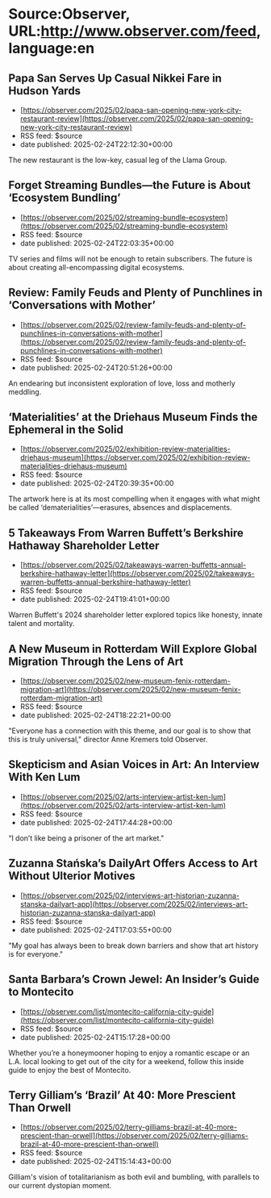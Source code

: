 # Source:Observer, URL:http://www.observer.com/feed, language:en

## Papa San Serves Up Casual Nikkei Fare in Hudson Yards
 - [https://observer.com/2025/02/papa-san-opening-new-york-city-restaurant-review](https://observer.com/2025/02/papa-san-opening-new-york-city-restaurant-review)
 - RSS feed: $source
 - date published: 2025-02-24T22:12:30+00:00

The new restaurant is the low-key, casual leg of the Llama Group.

## Forget Streaming Bundles—the Future is About ‘Ecosystem Bundling’
 - [https://observer.com/2025/02/streaming-bundle-ecosystem](https://observer.com/2025/02/streaming-bundle-ecosystem)
 - RSS feed: $source
 - date published: 2025-02-24T22:03:35+00:00

TV series and films will not be enough to retain subscribers. The future is about creating all-encompassing digital ecosystems.

## Review: Family Feuds and Plenty of Punchlines in ‘Conversations with Mother’
 - [https://observer.com/2025/02/review-family-feuds-and-plenty-of-punchlines-in-conversations-with-mother](https://observer.com/2025/02/review-family-feuds-and-plenty-of-punchlines-in-conversations-with-mother)
 - RSS feed: $source
 - date published: 2025-02-24T20:51:26+00:00

An endearing but inconsistent exploration of love, loss and motherly meddling.

## ‘Materialities’ at the Driehaus Museum Finds the Ephemeral in the Solid
 - [https://observer.com/2025/02/exhibition-review-materialities-driehaus-museum](https://observer.com/2025/02/exhibition-review-materialities-driehaus-museum)
 - RSS feed: $source
 - date published: 2025-02-24T20:39:35+00:00

The artwork here is at its most compelling when it engages with what might be called ‘dematerialities’—erasures, absences and displacements.

## 5 Takeaways From Warren Buffett’s Berkshire Hathaway Shareholder Letter
 - [https://observer.com/2025/02/takeaways-warren-buffetts-annual-berkshire-hathaway-letter](https://observer.com/2025/02/takeaways-warren-buffetts-annual-berkshire-hathaway-letter)
 - RSS feed: $source
 - date published: 2025-02-24T19:41:01+00:00

Warren Buffett's 2024 shareholder letter explored topics like honesty, innate talent and mortality.

## A New Museum in Rotterdam Will Explore Global Migration Through the Lens of Art
 - [https://observer.com/2025/02/new-museum-fenix-rotterdam-migration-art](https://observer.com/2025/02/new-museum-fenix-rotterdam-migration-art)
 - RSS feed: $source
 - date published: 2025-02-24T18:22:21+00:00

"Everyone has a connection with this theme, and our goal is to show that this is truly universal," director Anne Kremers told Observer.

## Skepticism and Asian Voices in Art: An Interview With Ken Lum
 - [https://observer.com/2025/02/arts-interview-artist-ken-lum](https://observer.com/2025/02/arts-interview-artist-ken-lum)
 - RSS feed: $source
 - date published: 2025-02-24T17:44:28+00:00

“I don’t like being a prisoner of the art market."

## Zuzanna Stańska’s DailyArt Offers Access to Art Without Ulterior Motives
 - [https://observer.com/2025/02/interviews-art-historian-zuzanna-stanska-dailyart-app](https://observer.com/2025/02/interviews-art-historian-zuzanna-stanska-dailyart-app)
 - RSS feed: $source
 - date published: 2025-02-24T17:03:55+00:00

"My goal has always been to break down barriers and show that art history is for everyone."

## Santa Barbara’s Crown Jewel: An Insider’s Guide to Montecito
 - [https://observer.com/list/montecito-california-city-guide](https://observer.com/list/montecito-california-city-guide)
 - RSS feed: $source
 - date published: 2025-02-24T15:17:28+00:00

Whether you’re a honeymooner hoping to enjoy a romantic escape or an L.A. local looking to get out of the city for a weekend, follow this inside guide to enjoy the best of Montecito.

## Terry Gilliam’s ‘Brazil’ At 40: More Prescient Than Orwell
 - [https://observer.com/2025/02/terry-gilliams-brazil-at-40-more-prescient-than-orwell](https://observer.com/2025/02/terry-gilliams-brazil-at-40-more-prescient-than-orwell)
 - RSS feed: $source
 - date published: 2025-02-24T15:14:43+00:00

Gilliam's vision of totalitarianism as both evil and bumbling, with parallels to our current dystopian moment.

